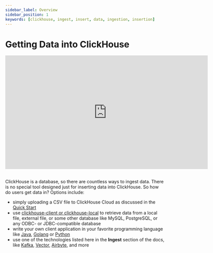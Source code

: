 ```yaml
---
sidebar_label: Overview
sidebar_position: 1
keywords: [clickhouse, ingest, insert, data, ingestion, insertion]
---
```


# Getting Data into ClickHouse

<div class='vimeo-container'>
  <iframe src="https://player.vimeo.com/video/751409158?h=54cfbce3b9"
    width="640"
    height="360"
    frameborder="0"
    allow="autoplay;
    fullscreen;
    picture-in-picture"
    allowfullscreen>
  </iframe>
</div>

<br/>

ClickHouse is a database, so there are countless ways to ingest data. There is no special tool designed just for inserting data into ClickHouse. So how do users get data in? Options include:

- simply uploading a CSV file to ClickHouse Cloud as discussed in the [Quick Start](../../quick-start.mdx)
- use [clickhouse-client or clickhouse-local](../clickhouse-client-local.md) to retrieve data from a local file, external file, or some other database like MySQL, PostgreSQL, or any ODBC- or JDBC-compatible database
- write your own client application in your favorite programming language like [Java](../language-clients/jdbc/), [Golang](https://github.com/clickhouse/clickHouse-go#readme) or [Python](https://github.com/clickhouse/clickhouse-connect#readme)
- use one of the technologies listed here in the **Ingest** section of the docs, like [Kafka](./kafka/), [Vector](./vector-to-clickhouse.md), [Airbyte](./airbyte-and-clickhouse.md), and more


